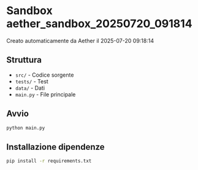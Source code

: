 # Sandbox aether_sandbox_20250720_091814

Creato automaticamente da Aether il 2025-07-20 09:18:14

## Struttura
- `src/` - Codice sorgente
- `tests/` - Test
- `data/` - Dati
- `main.py` - File principale

## Avvio
```bash
python main.py
```

## Installazione dipendenze
```bash
pip install -r requirements.txt
```
